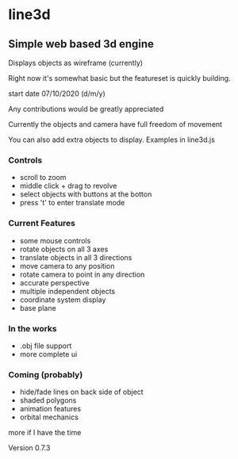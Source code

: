 # line3d

## Simple web based 3d engine

Displays objects as wireframe (currently)

Right now it's somewhat basic but the featureset is quickly building.

start date 07/10/2020 (d/m/y)

Any contributions would be greatly appreciated

Currently the objects and camera have full freedom of movement

You can also add extra objects to display. Examples in line3d.js

### Controls

* scroll to zoom
* middle click + drag to revolve
* select objects with buttons at the botton
* press 't' to enter translate mode

### Current Features

* some mouse controls
* rotate objects on all 3 axes
* translate objects in all 3 directions
* move camera to any position
* rotate camera to point in any direction
* accurate perspective
* multiple independent objects
* coordinate system display
* base plane

### In the works

* .obj file support
* more complete ui

### Coming (probably)

* hide/fade lines on back side of object
* shaded polygons
* animation features
* orbital mechanics

more if I have the time

Version 0.7.3
